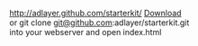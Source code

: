 http://adlayer.github.com/starterkit/
[Download](https://github.com/adlayer/starterkit/zipball/master)   
 or 
git clone git@github.com:adlayer/starterkit.git   
into your webserver and open index.html
